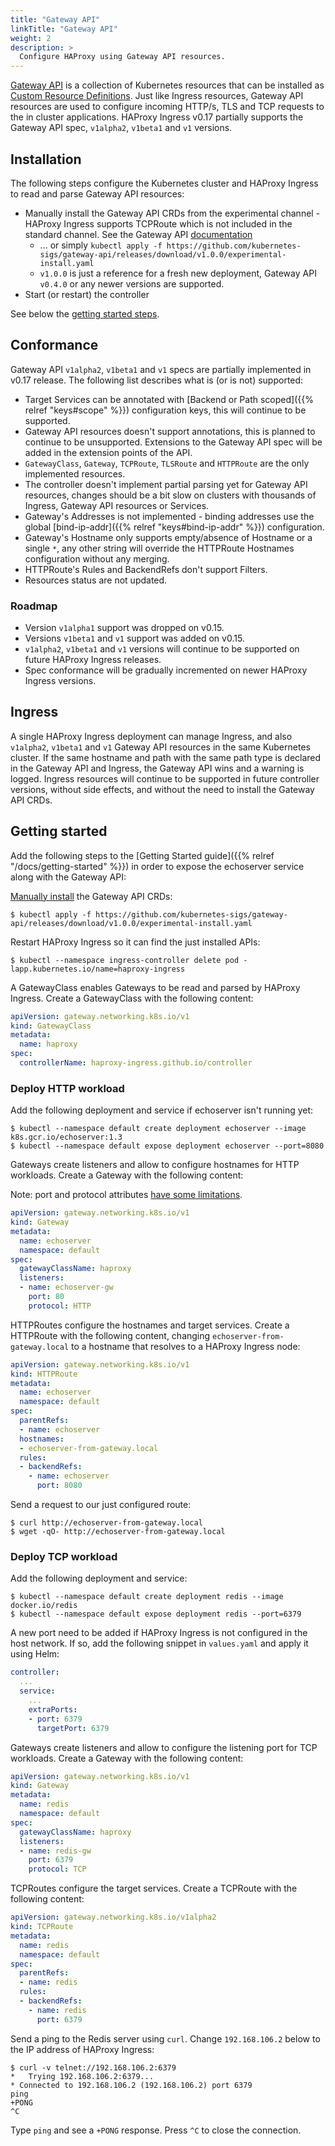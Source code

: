 ```yaml
---
title: "Gateway API"
linkTitle: "Gateway API"
weight: 2
description: >
  Configure HAProxy using Gateway API resources.
---
```


[Gateway API](https://gateway-api.sigs.k8s.io/) is a collection of Kubernetes resources that can be installed as [Custom Resource Definitions](https://kubernetes.io/docs/tasks/extend-kubernetes/custom-resources/custom-resource-definitions/). Just like Ingress resources, Gateway API resources are used to configure incoming HTTP/s, TLS and TCP requests to the in cluster applications. HAProxy Ingress v0.17 partially supports the Gateway API spec, `v1alpha2`, `v1beta1` and `v1` versions.

## Installation

The following steps configure the Kubernetes cluster and HAProxy Ingress to read and parse Gateway API resources:

* Manually install the Gateway API CRDs from the experimental channel - HAProxy Ingress supports TCPRoute which is not included in the standard channel. See the Gateway API [documentation](https://gateway-api.sigs.k8s.io/guides/#installing-gateway-api)
    * ... or simply `kubectl apply -f https://github.com/kubernetes-sigs/gateway-api/releases/download/v1.0.0/experimental-install.yaml`
    * `v1.0.0` is just a reference for a fresh new deployment, Gateway API `v0.4.0` or any newer versions are supported.
* Start (or restart) the controller

See below the [getting started steps](#getting-started).

## Conformance

Gateway API `v1alpha2`, `v1beta1` and `v1` specs are partially implemented in v0.17 release. The following list describes what is (or is not) supported:

* Target Services can be annotated with [Backend or Path scoped]({{% relref "keys#scope" %}}) configuration keys, this will continue to be supported.
* Gateway API resources doesn't support annotations, this is planned to continue to be unsupported. Extensions to the Gateway API spec will be added in the extension points of the API.
* `GatewayClass`, `Gateway`, `TCPRoute`, `TLSRoute` and `HTTPRoute` are the only implemented resources.
* The controller doesn't implement partial parsing yet for Gateway API resources, changes should be a bit slow on clusters with thousands of Ingress, Gateway API resources or Services.
* Gateway's Addresses is not implemented - binding addresses use the global [bind-ip-addr]({{% relref "keys#bind-ip-addr" %}}) configuration.
* Gateway's Hostname only supports empty/absence of Hostname or a single `*`, any other string will override the HTTPRoute Hostnames configuration without any merging.
* HTTPRoute's Rules and BackendRefs don't support Filters.
* Resources status are not updated.

### Roadmap

* Version `v1alpha1` support was dropped on v0.15.
* Versions `v1beta1` and `v1` support was added on v0.15.
* `v1alpha2`, `v1beta1` and `v1` versions will continue to be supported on future HAProxy Ingress releases.
* Spec conformance will be gradually incremented on newer HAProxy Ingress versions.

## Ingress

A single HAProxy Ingress deployment can manage Ingress, and also `v1alpha2`, `v1beta1` and `v1` Gateway API resources in the same Kubernetes cluster. If the same hostname and path with the same path type is declared in the Gateway API and Ingress, the Gateway API wins and a warning is logged. Ingress resources will continue to be supported in future controller versions, without side effects, and without the need to install the Gateway API CRDs.

## Getting started

Add the following steps to the [Getting Started guide]({{% relref "/docs/getting-started" %}}) in order to expose the echoserver service along with the Gateway API:

[Manually install](https://gateway-api.sigs.k8s.io/v1alpha2/guides/getting-started/#installing-gateway-api-crds-manually) the Gateway API CRDs:

```
$ kubectl apply -f https://github.com/kubernetes-sigs/gateway-api/releases/download/v1.0.0/experimental-install.yaml
```

Restart HAProxy Ingress so it can find the just installed APIs:

```
$ kubectl --namespace ingress-controller delete pod -lapp.kubernetes.io/name=haproxy-ingress
```

A GatewayClass enables Gateways to be read and parsed by HAProxy Ingress. Create a GatewayClass with the following content:

```yaml
apiVersion: gateway.networking.k8s.io/v1
kind: GatewayClass
metadata:
  name: haproxy
spec:
  controllerName: haproxy-ingress.github.io/controller
```

### Deploy HTTP workload

Add the following deployment and service if echoserver isn't running yet:

```
$ kubectl --namespace default create deployment echoserver --image k8s.gcr.io/echoserver:1.3
$ kubectl --namespace default expose deployment echoserver --port=8080
```

Gateways create listeners and allow to configure hostnames for HTTP workloads. Create a Gateway with the following content:

Note: port and protocol attributes [have some limitations](#conformance).

```yaml
apiVersion: gateway.networking.k8s.io/v1
kind: Gateway
metadata:
  name: echoserver
  namespace: default
spec:
  gatewayClassName: haproxy
  listeners:
  - name: echoserver-gw
    port: 80
    protocol: HTTP
```

HTTPRoutes configure the hostnames and target services. Create a HTTPRoute with the following content, changing `echoserver-from-gateway.local` to a hostname that resolves to a HAProxy Ingress node:

```yaml
apiVersion: gateway.networking.k8s.io/v1
kind: HTTPRoute
metadata:
  name: echoserver
  namespace: default
spec:
  parentRefs:
  - name: echoserver
  hostnames:
  - echoserver-from-gateway.local
  rules:
  - backendRefs:
    - name: echoserver
      port: 8080
```

Send a request to our just configured route:

```
$ curl http://echoserver-from-gateway.local
$ wget -qO- http://echoserver-from-gateway.local
```

### Deploy TCP workload

Add the following deployment and service:

```
$ kubectl --namespace default create deployment redis --image docker.io/redis
$ kubectl --namespace default expose deployment redis --port=6379
```

A new port need to be added if HAProxy Ingress is not configured in the host network. If so, add the following snippet in `values.yaml` and apply it using Helm:

```yaml
controller:
  ...
  service:
    ...
    extraPorts:
    - port: 6379
      targetPort: 6379
```

Gateways create listeners and allow to configure the listening port for TCP workloads. Create a Gateway with the following content:

```yaml
apiVersion: gateway.networking.k8s.io/v1
kind: Gateway
metadata:
  name: redis
  namespace: default
spec:
  gatewayClassName: haproxy
  listeners:
  - name: redis-gw
    port: 6379
    protocol: TCP
```

TCPRoutes configure the target services. Create a TCPRoute with the following content:

```yaml
apiVersion: gateway.networking.k8s.io/v1alpha2
kind: TCPRoute
metadata:
  name: redis
  namespace: default
spec:
  parentRefs:
  - name: redis
  rules:
  - backendRefs:
    - name: redis
      port: 6379
```

Send a ping to the Redis server using `curl`. Change `192.168.106.2` below to the IP address of HAProxy Ingress:

```
$ curl -v telnet://192.168.106.2:6379
*   Trying 192.168.106.2:6379...
* Connected to 192.168.106.2 (192.168.106.2) port 6379
ping
+PONG
^C
```

Type `ping` and see a `+PONG` response. Press `^C` to close the connection.
